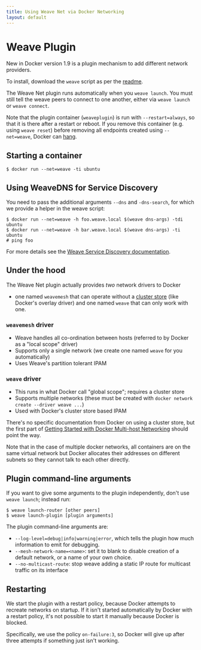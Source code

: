 ```yaml
---
title: Using Weave Net via Docker Networking
layout: default
---
```


# Weave Plugin

New in Docker version 1.9 is a plugin mechanism to add different
network providers.

To install, download the `weave` script as per the [readme][].

The Weave Net plugin runs automatically when you `weave launch`.  You
must still tell the weave peers to connect to one another, either via
`weave launch` or `weave connect`.

Note that the plugin container (`weaveplugin`) is run with
`--restart=always`, so that it is there after a restart or reboot. If
you remove this container (e.g. using `weave reset`) before removing
all endpoints created using `--net=weave`, Docker can
[hang](https://github.com/docker/libnetwork/issues/813).

## Starting a container

    $ docker run --net=weave -ti ubuntu

## Using WeaveDNS for Service Discovery

You need to pass the additional arguments `--dns` and `-dns-search`,
for which we provide a helper in the weave script:

    $ docker run --net=weave -h foo.weave.local $(weave dns-args) -tdi ubuntu
    $ docker run --net=weave -h bar.weave.local $(weave dns-args) -ti ubuntu
    # ping foo

For more details see the [Weave Service Discovery documentation][service-discovery].

## Under the hood

The Weave Net plugin actually provides *two* network drivers to Docker
- one named `weavemesh` that can operate without a [cluster
store](#cluster-store) (like Docker's overlay driver) and one named
`weave` that can only work with one.

### `weavemesh` driver

* Weave handles all co-ordination between hosts (referred to by Docker as a "local scope" driver)
* Supports only a single network (we create one named `weave` for you automatically)
* Uses Weave's partition tolerant IPAM

### `weave` driver

* This runs in what Docker call "global scope"; requires a cluster store
* Supports multiple networks (these must be created with `docker network create --driver weave ...`)
* Used with Docker's cluster store based IPAM

There's no specific documentation from Docker on using a cluster
store, but the first part of [Getting Started with Docker Multi-host Networking][docker-net]
should point the way.

Note that in the case of multiple docker networks, all containers are
on the same virtual network but Docker allocates their addresses on
different subnets so they cannot talk to each other directly.

## Plugin command-line arguments

If you want to give some arguments to the plugin independently, don't
use `weave launch`; instead run:

    $ weave launch-router [other peers]
    $ weave launch-plugin [plugin arguments]

The plugin command-line arguments are:

 * `--log-level=debug|info|warning|error`, which tells the plugin
   how much information to emit for debugging.
 * `--mesh-network-name=<name>`: set it to blank to disable creation
   of a default network, or a name of your own choice.
 * `--no-multicast-route`: stop weave adding a static IP route for
   multicast traffic on its interface

## Restarting

We start the plugin with a restart policy, because Docker attempts to
recreate networks on startup.  If it isn't started automatically by
Docker with a restart policy, it's not possible to start it manually
because Docker is blocked.

Specifically, we use the policy `on-failure:3`, so Docker will give up
after three attempts if something just isn't working.

[readme]: https://github.com/weaveworks/weave/blob/master/README.md#installation
[service-discovery]: weavedns.html
[docker-net]: https://github.com/docker/docker/blob/master/docs/userguide/networking/get-started-overlay.md
